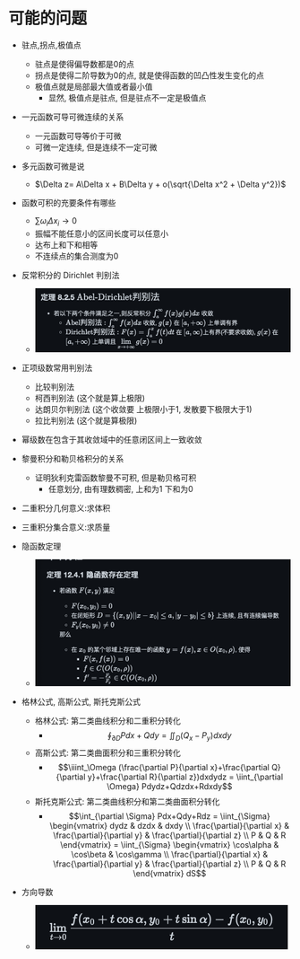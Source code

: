 # 可能的问题

- 驻点,拐点,极值点 

    - 驻点是使得偏导数都是0的点
    - 拐点是使得二阶导数为0的点, 就是使得函数的凹凸性发生变化的点
    - 极值点就是局部最大值或者最小值
        - 显然, 极值点是驻点, 但是驻点不一定是极值点

- 一元函数可导可微连续的关系

    - 一元函数可导等价于可微
    - 可微一定连续, 但是连续不一定可微

- 多元函数可微是说

    - $\Delta z= A\Delta x + B\Delta y + o(\sqrt{\Delta x^2 + \Delta y^2})$

- 函数可积的充要条件有哪些

    - $\sum \omega_i\Delta x_i \to 0$
    - 振幅不能任意小的区间长度可以任意小
    - 达布上和下和相等
    - 不连续点的集合测度为0

- 反常积分的 Dirichlet 判别法

    - ![image_2024-07-05-20-41-40](img/image_2024-07-05-20-41-40.png)

- 正项级数常用判别法

    - 比较判别法
    - 柯西判别法 (这个就是算上极限)
    - 达朗贝尔判别法 (这个收敛要 上极限小于1, 发散要下极限大于1)
    - 拉比判别法 (这个就是算极限)


- 幂级数在包含于其收敛域中的任意闭区间上一致收敛

- 黎曼积分和勒贝格积分的关系

    - 证明狄利克雷函数黎曼不可积, 但是勒贝格可积
        - 任意划分, 由有理数稠密, 上和为1 下和为0 

- 二重积分几何意义:求体积
- 三重积分集合意义:求质量

- 隐函数定理 

    - ![image_2024-07-05-20-57-32](img/image_2024-07-05-20-57-32.png)

- 格林公式, 高斯公式, 斯托克斯公式

    - 格林公式: 第二类曲线积分和二重积分转化
        - $$\oint_{\partial D} Pdx+Qdy = \iint_D (Q_x-P_y)dxdy$$
    - 高斯公式: 第二类曲面积分和三重积分转化
        - $$\iiint_\Omega (\frac{\partial P}{\partial x}+\frac{\partial Q}{\partial y}+\frac{\partial R}{\partial z})dxdydz = \iint_{\partial \Omega} Pdydz+Qdzdx+Rdxdy$$
    - 斯托克斯公式: 第二类曲线积分和第二类曲面积分转化
        - $$\int_{\partial \Sigma} Pdx+Qdy+Rdz = \iint_{\Sigma} \begin{vmatrix} dydz & dzdx & dxdy \\ \frac{\partial}{\partial x} & \frac{\partial}{\partial y} & \frac{\partial}{\partial z} \\ P & Q & R \end{vmatrix} = \iint_{\Sigma} \begin{vmatrix} \cos\alpha & \cos\beta & \cos\gamma \\ \frac{\partial}{\partial x} & \frac{\partial}{\partial y} & \frac{\partial}{\partial z} \\ P & Q & R \end{vmatrix} dS$$

- 方向导数

    - ![image_2024-07-05-21-11-39](img/image_2024-07-05-21-11-39.png) 













